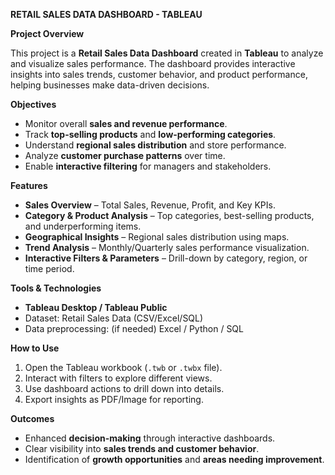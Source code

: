 **RETAIL SALES DATA DASHBOARD - TABLEAU**

**Project Overview**

This project is a **Retail Sales Data Dashboard** created in **Tableau** to analyze and visualize sales performance. The dashboard provides interactive insights into sales trends, customer behavior, and product performance, helping businesses make data-driven decisions.

**Objectives**

* Monitor overall **sales and revenue performance**.
* Track **top-selling products** and **low-performing categories**.
* Understand **regional sales distribution** and store performance.
* Analyze **customer purchase patterns** over time.
* Enable **interactive filtering** for managers and stakeholders.

**Features**

* **Sales Overview** – Total Sales, Revenue, Profit, and Key KPIs.
* **Category & Product Analysis** – Top categories, best-selling products, and underperforming items.
* **Geographical Insights** – Regional sales distribution using maps.
* **Trend Analysis** – Monthly/Quarterly sales performance visualization.
* **Interactive Filters & Parameters** – Drill-down by category, region, or time period.

 **Tools & Technologies**

* **Tableau Desktop / Tableau Public**
* Dataset: Retail Sales Data (CSV/Excel/SQL)
* Data preprocessing: (if needed) Excel / Python / SQL

 **How to Use**

1. Open the Tableau workbook (`.twb` or `.twbx` file).
2. Interact with filters to explore different views.
3. Use dashboard actions to drill down into details.
4. Export insights as PDF/Image for reporting.

**Outcomes**

* Enhanced **decision-making** through interactive dashboards.
* Clear visibility into **sales trends and customer behavior**.
* Identification of **growth opportunities** and **areas needing improvement**.
